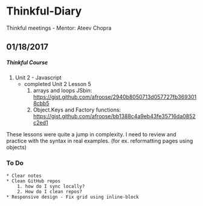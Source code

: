 # Thinkful-Diary
Thinkful meetings - Mentor: Ateev Chopra

## 01/18/2017

##### Thinkful Course

1. Unit 2 - Javascript
	* completed Unit 2 Lesson 5
		1. arrays and loops JSbin: https://gist.github.com/afroose/2940b8050713d057727fb3693018cbb5
		2. Object.Keys and Factory functions: https://gist.github.com/afroose/bb1388c4a9eb43fe35716da0852c2ed1

These lessons were quite a jump in complexity. I need to review and practice with the syntax in real examples.
(for ex. reformatting pages using objects)

### To Do

	* Clear notes
	* Clean GitHub repos
		1. how do I sync locally?
		2. How do I clean repos?
	* Responsive design - Fix grid using inline-block

